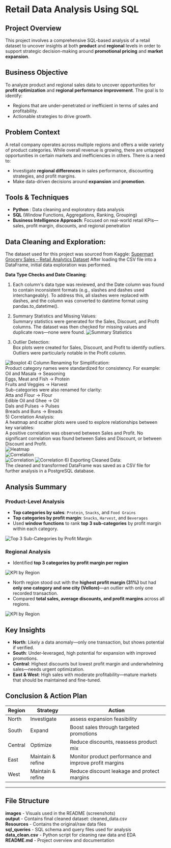 # Retail Data Analysis Using SQL

## Project Overview

This project involves a comprehensive SQL-based analysis of a retail dataset to uncover insights at both **product** and **regional** levels in order to support strategic decision-making around **promotional pricing** and **market expansion**.



## Business Objective

To analyze product and regional sales data to uncover opportunities for **profit optimization** and **regional performance improvement**. The goal is to identify:

- Regions that are under-penetrated or inefficient in terms of sales and profitability.
- Actionable strategies to drive growth.



## Problem Context

A retail company operates across multiple regions and offers a wide variety of product categories. While overall revenue is growing, there are untapped opportunities in certain markets and inefficiencies in others. There is a need to:

- Investigate **regional differences** in sales performance, discounting strategies, and profit margins.
- Make data-driven decisions around **expansion** and **promotion**.



## Tools & Techniques

- **Python** : Data cleaning and exploratory data analysis
- **SQL** (Window Functions, Aggregations, Ranking, Grouping)
- **Business Intelligence Approach**: Focused on real-world retail KPIs—sales, profit margin, discounts, and regional penetration

## Data Cleaning and Exploration:

The dataset used for this project was sourced from Kaggle: [Supermart Grocery Sales – Retail Analytics Dataset](https://www.kaggle.com/datasets/mohamedharris/supermart-grocery-sales-retail-analytics-dataset)
After loading the CSV file into a DataFrame, initial data exploration was performed.

**Data Type Checks and Date Cleaning**: <br>
1) Each column's data type was reviewed, and the Date column was found to contain inconsistent formats (e.g., slashes and dashes used interchangeably). To address this, all slashes were replaced with dashes, and the column was converted to datetime format using pandas.to_datetime().<br>
2) Summary Statistics and Missing Values:<br>
Summary statistics were generated for the Sales, Discount, and Profit columns. The dataset was then checked for missing values and duplicate rows—none were found.
![Summary Statistics](images/stats.png)

 

3) Outlier Detection:<br>
Box plots were created for Sales, Discount, and Profit to identify outliers. Outliers were particularly notable in the Profit column.<br>

 ![Boxplot](images/boxplot.png)
4) Column Renaming for Simplification:<br>
Product category names were standardized for consistency. For example:<br>
Oil and Masala → Seasoning<br>
Eggs, Meat and Fish → Protein<br>
Fruits and Veggies → Harvest<br>
Sub-categories were also renamed for clarity:<br>
Atta and Flour → Flour<br>
Edible Oil and Ghee → Oil<br>
Dals and Pulses → Pulses<br>
Breads and Buns → Breads<br>
5) Correlation Analysis:<br>
A heatmap and scatter plots were used to explore relationships between key variables:<br>
A positive correlation was observed between Sales and Profit.
No significant correlation was found between Sales and Discount, or between Discount and Profit.<br>
 ![Heatmap](images/correlation.png)         
 ![Correlation](images/scatter.png)  
 ![Correlation](images/scatter2.png)    ![Correlation](images/scatter3.png)
6) Exporting Cleaned Data:<br>
The cleaned and transformed DataFrame was saved as a CSV file for further analysis in a PostgreSQL database.

## Analysis Summary

### Product-Level Analysis
- **Top categories by sales**: `Protein`, `Snacks`, and `Food Grains`
- **Top categories by profit margin**: `Snacks`, `Harvest`, and `Beverages`
- Used **window functions** to rank **top 3 sub-categories** by profit margin within each category.

![Top 3 Sub-Categories by Profit Margin](images/top_3_sub_cat.png)


### Regional Analysis
- Identified **top 3 categories by profit margin per region**

![KPI by Region](images/top_3_cate_regionwise.png)

- North region stood out with the **highest profit margin (31%)** but had **only one category and one city (Vellore)**—an outlier with only one recorded transaction.
- Compared **total sales, average discounts, and profit margins** across all regions.

![KPI by Region](images/KPI_regionwise.png)



## Key Insights

- **North**: Likely a data anomaly—only one transaction, but shows potential if verified.
- **South**: Under-leveraged, high potential for expansion with improved promotions.
- **Central**: Highest discounts but lowest profit margin and underwhelming sales—needs urgent optimization.
- **East & West**: High sales with moderate profitability—mature markets that should be maintained and fine-tuned.



## Conclusion & Action Plan

| Region   | Strategy         | Action                                                              |
|----------|------------------|---------------------------------------------------------------------|
| North    | Investigate      | assess expansion feasibility                         |
| South    | Expand           | Boost sales through targeted promotions                             |
| Central  | Optimize         | Reduce discounts, reassess product mix                              |
| East     | Maintain & refine| Monitor product performance and improve profit margins              |
| West     | Maintain & refine| Reduce discount leakage and protect margins                         |

---

## File Structure

**images** - Visuals used in the README (screenshots) </br>
**output** - Contains final cleaned dataset: cleaned_data.csv </br>
**Resources** - Contains the original/raw data files </br>
**sql_queries** - SQL schema and query files used for analysis </br>
**data_clean.csv** - Python script for cleaning raw data and EDA </br>
**README.md** - Project overview and documentation </br>


